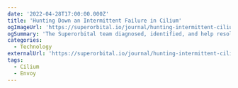 ```yaml
---
date: '2022-04-28T17:00:00.000Z'
title: 'Hunting Down an Intermittent Failure in Cilium'
ogImageUrl: 'https://superorbital.io/journal/hunting-intermittent-cilium-error/CiliumTrafficPath.png'
ogSummary: 'The Superorbital team diagnosed, identified, and help resolve a rather tricky intermittent bug in Cilium'
categories:
  - Technology
externalUrl: 'https://superorbital.io/journal/hunting-intermittent-cilium-error/'
tags:
  - Cilium
  - Envoy
---
```

